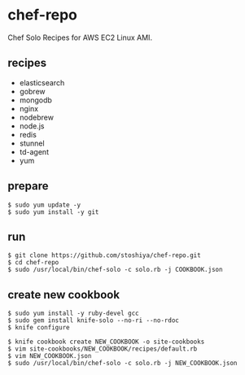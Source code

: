 # chef-repo

Chef Solo Recipes for AWS EC2 Linux AMI. 


## recipes

 - elasticsearch
 - gobrew
 - mongodb
 - nginx
 - nodebrew
 - node.js
 - redis
 - stunnel
 - td-agent
 - yum

## prepare

```
$ sudo yum update -y
$ sudo yum install -y git
```

## run

```
$ git clone https://github.com/stoshiya/chef-repo.git
$ cd chef-repo
$ sudo /usr/local/bin/chef-solo -c solo.rb -j COOKBOOK.json
```

## create new cookbook

```
$ sudo yum install -y ruby-devel gcc
$ sudo gem install knife-solo --no-ri --no-rdoc
$ knife configure

$ knife cookbook create NEW_COOKBOOK -o site-cookbooks
$ vim site-cookbooks/NEW_COOKBOOK/recipes/default.rb
$ vim NEW_COOKBOOK.json
$ sudo /usr/local/bin/chef-solo -c solo.rb -j NEW_COOKBOOK.json
```
